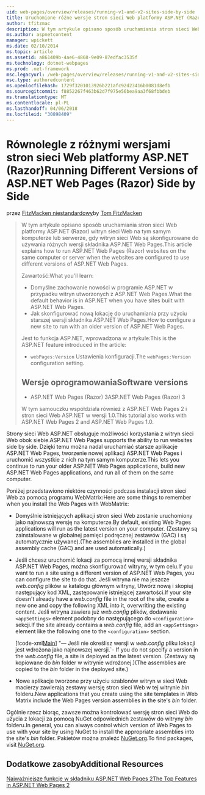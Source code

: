 ```yaml
---
uid: web-pages/overview/releases/running-v1-and-v2-sites-side-by-side
title: Uruchomione różne wersje stron sieci Web platformy ASP.NET (Razor) obok siebie | Dokumentacja firmy Microsoft
author: tfitzmac
description: W tym artykule opisano sposób uruchamiania stron sieci Web platformy ASP.NET (Razor) witryn sieci Web na tym samym komputerze lub serwerze, gdy witryn sieci Web są skonfigurowane do używania różnych wersji...
ms.author: aspnetcontent
manager: wpickett
ms.date: 02/10/2014
ms.topic: article
ms.assetid: a861409b-4ae6-4868-9e09-87edfac3535f
ms.technology: dotnet-webpages
ms.prod: .net-framework
msc.legacyurl: /web-pages/overview/releases/running-v1-and-v2-sites-side-by-side
msc.type: authoredcontent
ms.openlocfilehash: 1729f3201013926b221afc92d23416b0081d8efb
ms.sourcegitcommit: f8852267f463b62d7f975e56bea9aa3f68fbbdeb
ms.translationtype: MT
ms.contentlocale: pl-PL
ms.lasthandoff: 04/06/2018
ms.locfileid: "30898409"
---
```

<a name="running-different-versions-of-aspnet-web-pages-razor-side-by-side"></a><span data-ttu-id="133bf-103">Równolegle z różnymi wersjami stron sieci Web platformy ASP.NET (Razor)</span><span class="sxs-lookup"><span data-stu-id="133bf-103">Running Different Versions of ASP.NET Web Pages (Razor) Side by Side</span></span>
====================
<span data-ttu-id="133bf-104">przez [FitzMacken niestandardowy](https://github.com/tfitzmac)</span><span class="sxs-lookup"><span data-stu-id="133bf-104">by [Tom FitzMacken](https://github.com/tfitzmac)</span></span>

> <span data-ttu-id="133bf-105">W tym artykule opisano sposób uruchamiania stron sieci Web platformy ASP.NET (Razor) witryn sieci Web na tym samym komputerze lub serwerze, gdy witryn sieci Web są skonfigurowane do używania różnych wersji składnika ASP.NET Web Pages.</span><span class="sxs-lookup"><span data-stu-id="133bf-105">This article explains how to run ASP.NET Web Pages (Razor) websites on the same computer or server when the websites are configured to use different versions of ASP.NET Web Pages.</span></span>
> 
> <span data-ttu-id="133bf-106">Zawartość:</span><span class="sxs-lookup"><span data-stu-id="133bf-106">What you'll learn:</span></span>
> 
> - <span data-ttu-id="133bf-107">Domyślne zachowanie nowości w programie ASP.NET w przypadku witryn utworzonych z ASP.NET Web Pages.</span><span class="sxs-lookup"><span data-stu-id="133bf-107">What the default behavior is in ASP.NET when you have sites built with ASP.NET Web Pages.</span></span>
> - <span data-ttu-id="133bf-108">Jak skonfigurować nową lokację do uruchamiania przy użyciu starszej wersji składnika ASP.NET Web Pages.</span><span class="sxs-lookup"><span data-stu-id="133bf-108">How to configure a new site to run with an older version of ASP.NET Web Pages.</span></span>
>   
> 
> <span data-ttu-id="133bf-109">Jest to funkcja ASP.NET, wprowadzona w artykule:</span><span class="sxs-lookup"><span data-stu-id="133bf-109">This is the ASP.NET feature introduced in the article:</span></span>
> 
> - <span data-ttu-id="133bf-110">`webPages:Version` Ustawienia konfiguracji.</span><span class="sxs-lookup"><span data-stu-id="133bf-110">The `webPages:Version` configuration setting.</span></span>
>   
> 
> ## <a name="software-versions"></a><span data-ttu-id="133bf-111">Wersje oprogramowania</span><span class="sxs-lookup"><span data-stu-id="133bf-111">Software versions</span></span>
> 
> 
> - <span data-ttu-id="133bf-112">ASP.NET Web Pages (Razor) 3</span><span class="sxs-lookup"><span data-stu-id="133bf-112">ASP.NET Web Pages (Razor) 3</span></span>
>   
> 
> <span data-ttu-id="133bf-113">W tym samouczku współdziała również z ASP.NET Web Pages 2 i stron sieci Web ASP.NET w wersji 1.0.</span><span class="sxs-lookup"><span data-stu-id="133bf-113">This tutorial also works with ASP.NET Web Pages 2 and ASP.NET Web Pages 1.0.</span></span>


<span data-ttu-id="133bf-114">Strony sieci Web ASP.NET obsługuje możliwości korzystania z witryn sieci Web obok siebie.</span><span class="sxs-lookup"><span data-stu-id="133bf-114">ASP.NET Web Pages supports the ability to run websites side by side.</span></span> <span data-ttu-id="133bf-115">Dzięki temu można nadal uruchamiać starsze aplikacje ASP.NET Web Pages, tworzenie nowej aplikacji ASP.NET Web Pages i uruchomić wszystkie z nich na tym samym komputerze.</span><span class="sxs-lookup"><span data-stu-id="133bf-115">This lets you continue to run your older ASP.NET Web Pages applications, build new ASP.NET Web Pages applications, and run all of them on the same computer.</span></span>

<span data-ttu-id="133bf-116">Poniżej przedstawiono niektóre czynności podczas instalacji stron sieci Web za pomocą programu WebMatrix:</span><span class="sxs-lookup"><span data-stu-id="133bf-116">Here are some things to remember when you install the Web Pages with WebMatrix:</span></span>

- <span data-ttu-id="133bf-117">Domyślnie istniejących aplikacji stron sieci Web zostanie uruchomiony jako najnowszą wersję na komputerze.</span><span class="sxs-lookup"><span data-stu-id="133bf-117">By default, existing Web Pages applications will run as the latest version on your computer.</span></span> <span data-ttu-id="133bf-118">(Zestawy są zainstalowane w globalnej pamięci podręcznej zestawów (GAC) i są automatycznie używane).</span><span class="sxs-lookup"><span data-stu-id="133bf-118">(The assemblies are installed in the global assembly cache (GAC) and are used automatically.)</span></span>
- <span data-ttu-id="133bf-119">Jeśli chcesz uruchomić lokacji za pomocą innej wersji składnika ASP.NET Web Pages, można skonfigurować witryny, w tym celu.</span><span class="sxs-lookup"><span data-stu-id="133bf-119">If you want to run a site using a different version of ASP.NET Web Pages, you can configure the site to do that.</span></span> <span data-ttu-id="133bf-120">Jeśli witryna nie ma jeszcze *web.config* plików w katalogu głównym witryny, Utwórz nową i skopiuj następujący kod XML, zastępowanie istniejącej zawartości.</span><span class="sxs-lookup"><span data-stu-id="133bf-120">If your site doesn't already have a *web.config* file in the root of the site, create a new one and copy the following XML into it, overwriting the existing content.</span></span> <span data-ttu-id="133bf-121">Jeśli witryna zawiera już *web.config* plików, dodawanie `<appSettings>` element podobny do następującego do `<configuration>` sekcji.</span><span class="sxs-lookup"><span data-stu-id="133bf-121">If the site already contains a *web.config* file, add an `<appSettings>` element like the following one to the `<configuration>` section.</span></span>

    [!code-xml[Main](running-v1-and-v2-sites-side-by-side/samples/sample1.xml)]
  <span data-ttu-id="133bf-122">"— Jeśli nie określisz wersji w *web.config* pliku lokacji jest wdrożona jako najnowszej wersji.</span><span class="sxs-lookup"><span data-stu-id="133bf-122">\`- If you do not specify a version in the *web.config* file, a site is deployed as the latest version.</span></span> <span data-ttu-id="133bf-123">(Zestawy są kopiowane do *bin* folder w witrynie wdrożonej.)</span><span class="sxs-lookup"><span data-stu-id="133bf-123">(The assemblies are copied to the *bin* folder in the deployed site.)</span></span>
- <span data-ttu-id="133bf-124">Nowe aplikacje tworzone przy użyciu szablonów witryn w sieci Web macierzy zawierają zestawy wersję stron sieci Web w tej witrynie *bin* folderu.</span><span class="sxs-lookup"><span data-stu-id="133bf-124">New applications that you create using the site templates in Web Matrix include the Web Pages version assemblies in the site's *bin* folder.</span></span>

<span data-ttu-id="133bf-125">Ogólnie rzecz biorąc, zawsze można kontrolować wersję stron sieci Web do użycia z lokacji za pomocą NuGet odpowiednich zestawów do witryny *bin* folderu.</span><span class="sxs-lookup"><span data-stu-id="133bf-125">In general, you can always control which version of Web Pages to use with your site by using NuGet to install the appropriate assemblies into the site's *bin* folder.</span></span> <span data-ttu-id="133bf-126">Pakietów można znaleźć [NuGet.org](http://NuGet.org).</span><span class="sxs-lookup"><span data-stu-id="133bf-126">To find packages, visit [NuGet.org](http://NuGet.org).</span></span>

## <a name="additional-resources"></a><span data-ttu-id="133bf-127">Dodatkowe zasoby</span><span class="sxs-lookup"><span data-stu-id="133bf-127">Additional Resources</span></span>

[<span data-ttu-id="133bf-128">Najważniejsze funkcje w składniku ASP.NET Web Pages 2</span><span class="sxs-lookup"><span data-stu-id="133bf-128">The Top Features in ASP.NET Web Pages 2</span></span>](top-features-in-web-pages-2.md)
